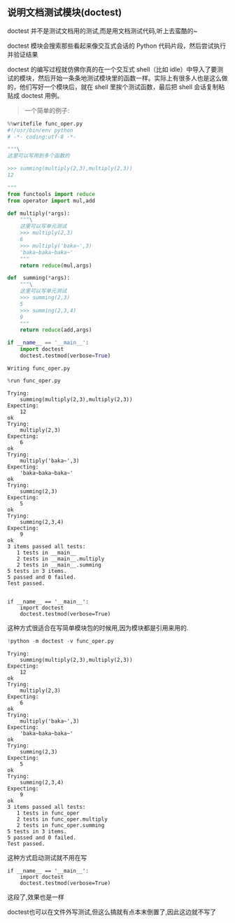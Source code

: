 
## 说明文档测试模块(doctest)

doctest 并不是测试文档用的测试,而是用文档测试代码,听上去蛮酷的~

doctest 模块会搜索那些看起来像交互式会话的 Python 代码片段，然后尝试执行并验证结果

doctest 的编写过程就仿佛你真的在一个交互式 shell（比如 idle）中导入了要测试的模块，然后开始一条条地测试模块里的函数一样。实际上有很多人也是这么做的，他们写好一个模块后，就在 shell 里挨个测试函数，最后把 shell 会话复制粘贴成 doctest 用例。 


> 一个简单的例子:


```python
%%writefile func_oper.py
#!/usr/bin/env python
# -*- coding:utf-8 -*-

"""\
这里可以写用到多个函数的

>>> summing(multiply(2,3),multiply(2,3))
12

"""
from functools import reduce
from operator import mul,add

def multiply(*args):
    """\
    这里可以写单元测试
    >>> multiply(2,3)
    6
    >>> multiply('baka~',3)
    'baka~baka~baka~'
    """
    return reduce(mul,args)

def  summing(*args):
    """\
    这里可以写单元测试
    >>> summing(2,3)
    5
    >>> summing(2,3,4)
    9
    """
    return reduce(add,args)

if __name__ == '__main__':
    import doctest
    doctest.testmod(verbose=True)
```

    Writing func_oper.py



```python
%run func_oper.py
```

    Trying:
        summing(multiply(2,3),multiply(2,3))
    Expecting:
        12
    ok
    Trying:
        multiply(2,3)
    Expecting:
        6
    ok
    Trying:
        multiply('baka~',3)
    Expecting:
        'baka~baka~baka~'
    ok
    Trying:
        summing(2,3)
    Expecting:
        5
    ok
    Trying:
        summing(2,3,4)
    Expecting:
        9
    ok
    3 items passed all tests:
       1 tests in __main__
       2 tests in __main__.multiply
       2 tests in __main__.summing
    5 tests in 3 items.
    5 passed and 0 failed.
    Test passed.


    if __name__ == '__main__':
        import doctest
        doctest.testmod(verbose=True)

这种方式很适合在写简单模块包的时候用,因为模块都是引用来用的.


```python
!python -m doctest -v func_oper.py
```

    Trying:
        summing(multiply(2,3),multiply(2,3))
    Expecting:
        12
    ok
    Trying:
        multiply(2,3)
    Expecting:
        6
    ok
    Trying:
        multiply('baka~',3)
    Expecting:
        'baka~baka~baka~'
    ok
    Trying:
        summing(2,3)
    Expecting:
        5
    ok
    Trying:
        summing(2,3,4)
    Expecting:
        9
    ok
    3 items passed all tests:
       1 tests in func_oper
       2 tests in func_oper.multiply
       2 tests in func_oper.summing
    5 tests in 3 items.
    5 passed and 0 failed.
    Test passed.


这种方式启动测试就不用在写

    if __name__ == '__main__':
        import doctest
        doctest.testmod(verbose=True)
        
这段了,效果也是一样

doctest也可以在文件外写测试,但这么搞就有点本末倒置了,因此这边就不写了
